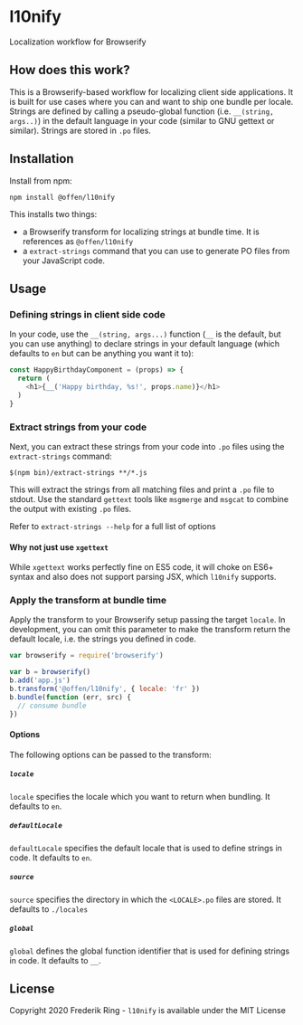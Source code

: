 # l10nify

Localization workflow for Browserify

## How does this work?

This is a Browserify-based workflow for localizing client side applications. It is built for use cases where you can and want to ship one bundle per locale. Strings are defined by calling a pseudo-global function (i.e. `__(string, args..)`) in the default language in your code (similar to GNU gettext or similar). Strings are stored in `.po` files.

## Installation

Install from npm:

```
npm install @offen/l10nify
```

This installs two things:

- a Browserify transform for localizing strings at bundle time. It is references as `@offen/l10nify`
- a `extract-strings` command that you can use to generate PO files from your JavaScript code.

## Usage

### Defining strings in client side code

In your code, use the `__(string, args...)` function (`__` is the default, but you can use anything) to declare strings in your default language (which defaults to `en` but can be anything you want it to):

```js
const HappyBirthdayComponent = (props) => {
  return (
    <h1>{__('Happy birthday, %s!', props.name)}</h1>
  )
}
```

### Extract strings from your code

Next, you can extract these strings from your code into `.po` files using the `extract-strings` command:

```
$(npm bin)/extract-strings **/*.js
```

This will extract the strings from all matching files and print a `.po` file to stdout. Use the standard `gettext` tools like `msgmerge` and `msgcat` to combine the output with existing `.po` files.

Refer to `extract-strings --help` for a full list of options

#### Why not just use `xgettext`

While `xgettext` works perfectly fine on ES5 code, it will choke on ES6+ syntax and also does not support parsing JSX, which `l10nify` supports.

### Apply the transform at bundle time

Apply the transform to your Browserify setup passing the target `locale`. In development, you can omit this parameter to make the transform return the default locale, i.e. the strings you defined in code.

```js
var browserify = require('browserify')

var b = browserify()
b.add('app.js')
b.transform('@offen/l10nify', { locale: 'fr' })
b.bundle(function (err, src) {
  // consume bundle
})
```

#### Options

The following options can be passed to the transform:

##### `locale`

`locale` specifies the locale which you want to return when bundling. It defaults to `en`.

##### `defaultLocale`

`defaultLocale` specifies the default locale that is used to define strings in code. It defaults to `en`.

##### `source`

`source` specifies the directory in which the `<LOCALE>.po` files are stored. It defaults to `./locales`

##### `global`

`global` defines the global function identifier that is used for defining strings in code. It defaults to `__`.

## License

Copyright 2020 Frederik Ring - `l10nify` is available under the MIT License
